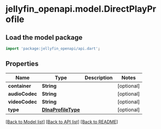 # jellyfin_openapi.model.DirectPlayProfile

## Load the model package
```dart
import 'package:jellyfin_openapi/api.dart';
```

## Properties
Name | Type | Description | Notes
------------ | ------------- | ------------- | -------------
**container** | **String** |  | [optional] 
**audioCodec** | **String** |  | [optional] 
**videoCodec** | **String** |  | [optional] 
**type** | [**DlnaProfileType**](DlnaProfileType.md) |  | [optional] 

[[Back to Model list]](../README.md#documentation-for-models) [[Back to API list]](../README.md#documentation-for-api-endpoints) [[Back to README]](../README.md)


